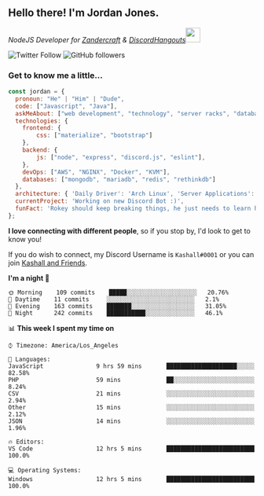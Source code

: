 <h2> Hello there! I'm Jordan Jones.</h2>
<p><em>NodeJS Developer for <a href="https://github.com/Zandercraft">Zandercraft</a> & <a href="https://github.com/DiscordHangouts">DiscordHangouts</a><img src="https://media.giphy.com/media/WUlplcMpOCEmTGBtBW/giphy.gif" width="30"></em></p>

![Twitter Follow](https://img.shields.io/twitter/follow/kashalls?label=Follow)
![GitHub followers](https://img.shields.io/github/followers/kashalls?label=Follow&style=social)

### Get to know me a little...

```javascript
const jordan = {
  pronoun: "He" | "Him" | "Dude",
  code: ["Javascript", "Java"],
  askMeAbout: ["web development", "technology", "server racks", "databases"],
  technologies: {
    frontend: {
        css: ["materialize", "bootstrap"]
    },
    backend: {
        js: ["node", "express", "discord.js", "eslint"],
    },
    devOps: ["AWS", "NGINX", "Docker", "KVM"],
    databases: ["mongodb", "mariadb", "redis", "rethinkdb"]
  },
  architecture: { 'Daily Driver': 'Arch Linux', 'Server Applications': 'Ubuntu Focal' },
  currentProject: 'Working on new Discord Bot :)',
  funFact: 'Rokey should keep breaking things, he just needs to learn how to fix them.'
};
```

<b>I love connecting with different people</b>, so if you stop by, I'd look to get to know you!

If you do wish to connect, my Discord Username is `Kashall#0001` or you can join <a href="https://discord.gg/Xv7WKN">Kashall and Friends</a>.

<!--START_SECTION:waka-->
**I'm a night 🦉** 

```text
🌞 Morning    109 commits    █████░░░░░░░░░░░░░░░░░░░░   20.76% 
🌆 Daytime    11 commits     ░░░░░░░░░░░░░░░░░░░░░░░░░   2.1% 
🌃 Evening    163 commits    ███████░░░░░░░░░░░░░░░░░░   31.05% 
🌙 Night      242 commits    ███████████░░░░░░░░░░░░░░   46.1%

```


📊 **This week I spent my time on** 

```text
⌚︎ Timezone: America/Los_Angeles

💬 Languages: 
JavaScript               9 hrs 59 mins       ████████████████████░░░░░   82.58% 
PHP                      59 mins             ██░░░░░░░░░░░░░░░░░░░░░░░   8.24% 
CSV                      21 mins             ░░░░░░░░░░░░░░░░░░░░░░░░░   2.94% 
Other                    15 mins             ░░░░░░░░░░░░░░░░░░░░░░░░░   2.12% 
JSON                     14 mins             ░░░░░░░░░░░░░░░░░░░░░░░░░   1.96%

🔥 Editors: 
VS Code                  12 hrs 5 mins       █████████████████████████   100.0%

💻 Operating Systems: 
Windows                  12 hrs 5 mins       █████████████████████████   100.0%

```


<!--END_SECTION:waka-->

